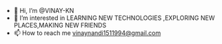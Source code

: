 - 👋 Hi, I’m @VINAY-KN
- 👀 I’m interested in LEARNING NEW TECHNOLOGIES ,EXPLORING NEW PLACES,MAKING NEW FRIENDS
- 📫 How to reach me vinaynandi1511994@gmail.com

<!---
VINAY-KN/VINAY-KN is a ✨ special ✨ repository because its `README.md` (this file) appears on your GitHub profile.
You can click the Preview link to take a look at your changes.
--->
